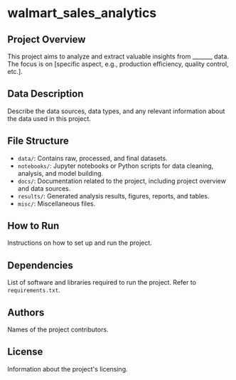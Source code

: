 # walmart_sales_analytics

## Project Overview
This project aims to analyze and extract valuable insights from _______ data. The focus is on [specific aspect, e.g., production efficiency, quality control, etc.].

## Data Description
Describe the data sources, data types, and any relevant information about the data used in this project.

## File Structure
- `data/`: Contains raw, processed, and final datasets.
- `notebooks/`: Jupyter notebooks or Python scripts for data cleaning, analysis, and model building.
- `docs/`: Documentation related to the project, including project overview and data sources.
- `results/`: Generated analysis results, figures, reports, and tables.
- `misc/`: Miscellaneous files.

## How to Run
Instructions on how to set up and run the project.

## Dependencies
List of software and libraries required to run the project. Refer to `requirements.txt`.

## Authors
Names of the project contributors.

## License
Information about the project's licensing.